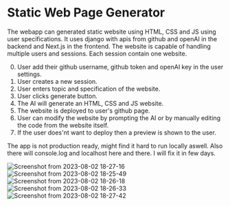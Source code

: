 # Static Web Page Generator


The webapp can generated static website using HTML, CSS and JS using user specifications. It uses django with apis from github and openAI in the backend and Next.js in the frontend. The website is capable of handling multiple users and sessions. Each session contain one website.

0) User add their github username, github token and openAI key in the user settings.
1) User creates a new session. 
2) User enters topic and specification of the website.
3) User clicks generate button.
4) The AI will generate an HTML, CSS and JS website.
5) The website is deployed to user's github page.
6) User can modify the website by prompting the AI or by manually editing the code from the website itself.
7) If the user does'nt want to deploy then a preview is shown to the user.


The app is not production ready, might find it hard to run locally aswell. Also there will console.log and localhost here and there. I will fix it in few days.


![Screenshot from 2023-08-02 18-27-16](https://github.com/Akshaj000/StaticWebPageGenerator/assets/83636572/11cce80b-2249-47ab-bbf2-2e3c13cb2e9c)
![Screenshot from 2023-08-02 18-25-49](https://github.com/Akshaj000/StaticWebPageGenerator/assets/83636572/04c75ce1-0920-407e-a343-9eb2389d20ae)
![Screenshot from 2023-08-02 18-26-18](https://github.com/Akshaj000/StaticWebPageGenerator/assets/83636572/94b26433-9966-4be9-a132-720765a6cee6)
![Screenshot from 2023-08-02 18-26-33](https://github.com/Akshaj000/StaticWebPageGenerator/assets/83636572/3204c1e8-3070-4468-9c4c-7d6a03a9537a)
![Screenshot from 2023-08-02 18-27-42](https://github.com/Akshaj000/StaticWebPageGenerator/assets/83636572/1d3e107a-7dbc-41a0-8e99-7377ac70a322)
